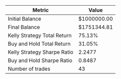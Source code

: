 | Metric | Value |
| --- | --- |
| Initial Balance | $1000000.00 |
| Final Balance | $1751344.81 |
| Kelly Strategy Total Return | 75.13% |
| Buy and Hold Total Return | 31.05% |
| Kelly Strategy Sharpe Ratio | 2.2477 |
| Buy and Hold Sharpe Ratio | 0.8487 |
| Number of trades | 43 |
